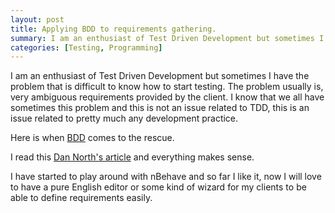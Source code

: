 ```yaml
---
layout: post
title: Applying BDD to requirements gathering.
summary: I am an enthusiast of Test Driven Development but sometimes I have the problem that is difficult to know how to start testing. The problem usually is, very ambiguous requirements provided by the client.
categories: [Testing, Programming]
---
```


I am an enthusiast of Test Driven Development but sometimes I have the problem that is difficult to know how to start testing. The problem usually is, very ambiguous requirements provided by the client. I know that we all have sometimes this problem and this is not an issue related to TDD, this is an issue related to pretty much any development practice.

Here is when [BDD](http://behaviour-driven.org/) comes to the rescue.

I read this [Dan North's article](http://dannorth.net/whats-in-a-story) and everything makes sense.

I have started to play around with nBehave and so far I like it, now I will love to have a pure English editor or some kind of wizard for my clients to be able to define requirements easily.
